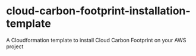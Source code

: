 # cloud-carbon-footprint-installation-template
A Cloudformation template to install Cloud Carbon Footprint on your AWS project
